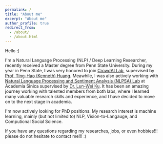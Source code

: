 ```yaml
---
permalink: /
title: "About me"
excerpt: "About me"
author_profile: true
redirect_from: 
  - /about/
  - /about.html
---
```

Hello :)

I'm a Natural Language Processing (NLP) / Deep Learning Researcher, recently received a Master degree from Penn State University.
During my year in Penn State, I was very honored to join [CrowdAI Lab](https://crowd.ist.psu.edu/crowd-ai-lab.html), supervised by [Prof. Ting-Hao (Kenneth) Huang](https://crowd.ist.psu.edu/crowd-ai-lab.html). Meawhile, I was also actively working with [Natural Language Processing and Sentiment Analysis (NLPSA) Lab](https://academiasinicanlplab.github.io) at Academia Sinica supervised by [Dr. Lun-Wei Ku](https://www.iis.sinica.edu.tw/pages/lwku/). It has been an amazing journey working with talented members from both labs, where I learned many valuable research skills and experience, and I have decided to move on to the next stage in academia. 

I'm now actively looking for PhD positions. My research interest is machine learning, mainly (but not limited to) NLP, Vision-to-Langauge, and Computional Social Science. 

If you have any questions regarding my researches, jobs, or even hobbies!!! please do not hesitate to contact me!!! :)

<!--LALALA
======
Exmaple Template -->


<!-- How to edit your site's GitHub repository -->
<!-- 
------
Example: editing a markdown file for a talk
![Editing a markdown file for a talk](/images/editing-talk.png) -->


